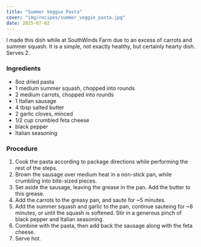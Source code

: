 ```yaml
---
title: "Summer Veggie Pasta"
cover: "img/recipes/summer_veggie_pasta.jpg"
date: 2025-07-02
---
```


I made this dish while at SouthWinds Farm due to an excess of carrots and summer squash. It is a simple, not exactly healthy, but certainly hearty dish. Serves 2.

### Ingredients

- 8oz dried pasta
- 1 medium summer squash, chopped into rounds
- 2 medium carrots, chopped into rounds
- 1 Italian sausage
- 4 tbsp salted butter
- 2 garlic cloves, minced
- 1/2 cup crumbled feta cheese
- black pepper
- Italian seasoning

### Procedure

1. Cook the pasta according to package directions while performing the rest of the steps.
2. Brown the sausage over medium heat in a non-stick pan, while crumbling into bite-sized pieces.
3. Set aside the sausage, leaving the grease in the pan. Add the butter to this grease.
4. Add the carrots to the greasy pan, and saute for ~5 minutes.
5. Add the summer squash and garlic to the pan, continue sauteing for ~8 minutes, or until the squash is softened. Stir in a generous pinch of black pepper and Italian seasoning.
6. Combine with the pasta, then add back the sausage along with the feta cheese.
7. Serve hot.